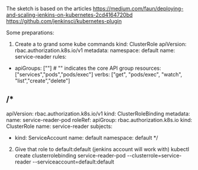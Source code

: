 The sketch is based on the articles
https://medium.com/faun/deploying-and-scaling-jenkins-on-kubernetes-2cd4164720bd
https://github.com/jenkinsci/kubernetes-plugin

Some preparations:

1. Create a to grand some kube commands
kind: ClusterRole
apiVersion: rbac.authorization.k8s.io/v1
metadata:
  namespace: default
  name: service-reader
rules:
- apiGroups: [""] # "" indicates the core API group
  resources: ["services","pods","pods/exec"]
  verbs: ["get", "pods/exec", "watch", "list","create","delete"]
  
 /*
---
apiVersion: rbac.authorization.k8s.io/v1
kind: ClusterRoleBinding
metadata:
  name: service-reader-pod
roleRef:
  apiGroup: rbac.authorization.k8s.io
  kind: ClusterRole
  name: service-reader
subjects:
  - kind: ServiceAccount
    name: default
    namespace: default
*/      
   
2.  Give that role to default:default (jenkins account will work with)
kubectl create clusterrolebinding service-reader-pod   --clusterrole=service-reader  --serviceaccount=default:default
